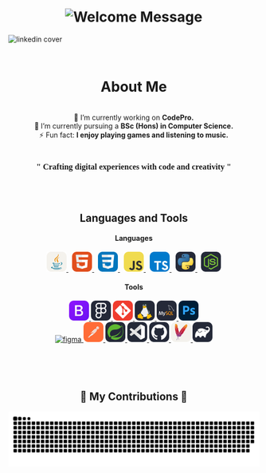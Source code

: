 <h1 align="center">
    <img src="https://readme-typing-svg.herokuapp.com/?font=Righteous&size=35&center=true&vCenter=true&width=1500&height=70&duration=5000&lines=Hi+there!!,+welcome!+🐻‍❄️;🐼Explore+my+projects,+collaborate,+and+let's+build+something+amazing+together!" alt="Welcome Message" />
</h1>

![linkedin cover](https://github.com/user-attachments/assets/9f7a2444-4f7c-4530-a11e-4d41f9163743)

<br/>
<h1 align="center">About Me</h1>
<br/>
<div align="center">
    🔭 I’m currently working on <strong>CodePro.</strong><br/>
    🌱 I’m currently pursuing a <strong>BSc (Hons) in Computer Science.</strong><br/>
    ⚡ Fun fact: <strong>I enjoy playing games and listening to music.</strong>
</div>
<br/>

<h3 align="center" style="font-family: 'Sans-serif'; font-weight: Bold;">
   " Crafting digital experiences with code and creativity "
</h3>

<br/>
<br/>

<h2 align="center">Languages and Tools</h2>

<!-- Separate section for Languages -->
<h4 align="center">Languages</h4>
<p align="center">
    <a href="https://www.java.com" target="_blank" rel="noreferrer">
        <img src="https://github.com/tandpfun/skill-icons/blob/main/icons/Java-Light.svg" alt="java" width="40" height="40"/>
    </a>
    &nbsp;
    <a href="https://www.w3.org/html/" target="_blank" rel="noreferrer">
        <img src="https://github.com/tandpfun/skill-icons/blob/main/icons/HTML.svg" alt="html5" width="40" height="40"/>
    </a>
    &nbsp;
    <a href="https://www.w3schools.com/css/" target="_blank" rel="noreferrer">
        <img src="https://github.com/tandpfun/skill-icons/blob/main/icons/CSS.svg" alt="css3" width="40" height="40"/>
    </a>
    &nbsp;
    <a href="https://developer.mozilla.org/en-US/docs/Web/JavaScript" target="_blank" rel="noreferrer">
        <img src="https://github.com/tandpfun/skill-icons/blob/main/icons/JavaScript.svg" alt="javascript" width="40" height="40"/>
    </a>
    &nbsp;
    <a href="https://www.typescriptlang.org/" target="_blank" rel="noreferrer">
        <img src="https://github.com/tandpfun/skill-icons/blob/main/icons/TypeScript.svg" alt="typescript" width="40" height="40"/>
    </a>
    &nbsp;
    <a href="https://www.python.org/" target="_blank" rel="noreferrer">
        <img src="https://github.com/tandpfun/skill-icons/blob/main/icons/Python-Dark.svg" alt="python" width="40" height="40"/>
    </a>
    &nbsp;
    <a href="https://nodejs.org/" target="_blank" rel="noreferrer">
        <img src="https://github.com/tandpfun/skill-icons/blob/main/icons/NodeJS-Dark.svg" alt="nodejs" width="40" height="40"/>
    </a>
</p>


<!-- Separate section for Tools -->
<h4 align="center">Tools</h4>
<p align="center">
    <a href="https://getbootstrap.com" target="_blank" rel="noreferrer">
        <img src="https://github.com/tandpfun/skill-icons/blob/main/icons/Bootstrap.svg" alt="bootstrap" width="40" height="40"/>
    </a>
    <a href="https://www.figma.com/" target="_blank" rel="noreferrer">
        <img src="https://github.com/tandpfun/skill-icons/blob/main/icons/Figma-Dark.svg" alt="figma" width="40" height="40"/>
    </a>
    <a href="https://git-scm.com/" target="_blank" rel="noreferrer">
        <img src="https://github.com/tandpfun/skill-icons/blob/main/icons/Git.svg" alt="git" width="40" height="40"/>
    </a>
    <a href="https://www.linux.org/" target="_blank" rel="noreferrer">
        <img src="https://github.com/tandpfun/skill-icons/blob/main/icons/Linux-Dark.svg" alt="linux" width="40" height="40"/>
    </a>
    <a href="https://www.mysql.com/" target="_blank" rel="noreferrer">
        <img src="https://github.com/tandpfun/skill-icons/blob/main/icons/MySQL-Dark.svg" alt="mysql" width="40" height="40"/>
    </a>
    <a href="https://www.photoshop.com/en" target="_blank" rel="noreferrer">
        <img src="https://github.com/tandpfun/skill-icons/blob/main/icons/Photoshop.svg" alt="photoshop" width="40" height="40"/>
    </a>
    <br>
    <a href="https://jupyter.org/" target="_blank" rel="noreferrer">
        <img src="https://upload.wikimedia.org/wikipedia/commons/thumb/3/38/Jupyter_logo.svg/1200px-Jupyter_logo.svg.png" alt="figma" width="40" height="40"/>
    </a>
    <a href="https://postman.com" target="_blank" rel="noreferrer">
        <img src="https://github.com/tandpfun/skill-icons/blob/main/icons/Postman.svg" alt="postman" width="40" height="40"/>
    </a>
    <a href="https://spring.io/" target="_blank" rel="noreferrer">
        <img src="https://github.com/tandpfun/skill-icons/blob/main/icons/Spring-Dark.svg" alt="spring" width="40" height="40"/>
    </a>
    <a href="https://code.visualstudio.com/" target="_blank" rel="noreferrer">
        <img src="https://github.com/tandpfun/skill-icons/blob/main/icons/VSCode-Dark.svg" alt="vscode" width="40" height="40"/>
    </a>
    <a href="https://github.com/" target="_blank" rel="noreferrer">
        <img src="https://github.com/tandpfun/skill-icons/blob/main/icons/Github-Dark.svg" alt="github" width="40" height="40"/>
    </a>
    <a href="https://maven.apache.org/" target="_blank" rel="noreferrer">
        <img src="https://github.com/tandpfun/skill-icons/blob/main/icons/Maven-Light.svg" alt="maven" width="40" height="40"/>
    </a>
    <a href="https://gradle.org/" target="_blank" rel="noreferrer">
        <img src="https://github.com/tandpfun/skill-icons/blob/main/icons/Gradle-Dark.svg" alt="gradle" width="40" height="40"/>
    </a>
</p>



<br/>
<br/>
<br/>

<div align="center">
  <h2>🐍 My Contributions 🐍</h2>
  <img alt="snake eating my contributions" src="https://raw.githubusercontent.com/Sam1ndaFernando/Sam1ndaFernando/output/github-contribution-grid-snake.svg" />
  <br/><br/><br/>
</div>
